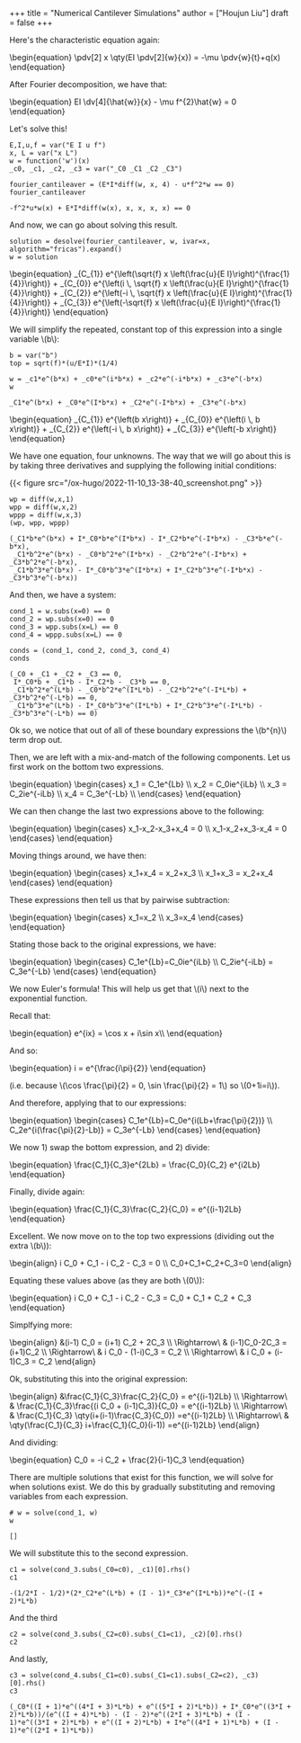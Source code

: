 +++
title = "Numerical Cantilever Simulations"
author = ["Houjun Liu"]
draft = false
+++

Here's the characteristic equation again:

\begin{equation}
\pdv[2] x \qty(EI \pdv[2]{w}{x}) = -\mu \pdv{w}{t}+q(x)
\end{equation}

After Fourier decomposition, we have that:

\begin{equation}
EI \dv[4]{\hat{w}}{x} - \mu f^{2}\hat{w} = 0
\end{equation}

Let's solve this!

```sage
E,I,u,f = var("E I u f")
x, L = var("x L")
w = function('w')(x)
_c0, _c1, _c2, _c3 = var("_C0 _C1 _C2 _C3")
```

```sage
fourier_cantileaver = (E*I*diff(w, x, 4) - u*f^2*w == 0)
fourier_cantileaver
```

```text
-f^2*u*w(x) + E*I*diff(w(x), x, x, x, x) == 0
```

And now, we can go about solving this result.

```sage
solution = desolve(fourier_cantileaver, w, ivar=x, algorithm="fricas").expand()
w = solution
```

\begin{equation}
\_{C\_{1}} e^{\left(\sqrt{f} x \left(\frac{u}{E I}\right)^{\frac{1}{4}}\right)} + \_{C\_{0}} e^{\left(i \\, \sqrt{f} x \left(\frac{u}{E I}\right)^{\frac{1}{4}}\right)} + \_{C\_{2}} e^{\left(-i \\, \sqrt{f} x \left(\frac{u}{E I}\right)^{\frac{1}{4}}\right)} + \_{C\_{3}} e^{\left(-\sqrt{f} x \left(\frac{u}{E I}\right)^{\frac{1}{4}}\right)}
\end{equation}

We will simplify the repeated, constant top of this expression into a single variable \\(b\\):

```sage
b = var("b")
top = sqrt(f)*(u/E*I)*(1/4)

w = _c1*e^(b*x) + _c0*e^(i*b*x) + _c2*e^(-i*b*x) + _c3*e^(-b*x)
w
```

```text
_C1*e^(b*x) + _C0*e^(I*b*x) + _C2*e^(-I*b*x) + _C3*e^(-b*x)
```

\begin{equation}
\_{C\_{1}} e^{\left(b x\right)} + \_{C\_{0}} e^{\left(i \\, b x\right)} + \_{C\_{2}} e^{\left(-i \\, b x\right)} + \_{C\_{3}} e^{\left(-b x\right)}
\end{equation}

We have one equation, four unknowns. The way that we will go about this is by
taking three derivatives and supplying the following initial conditions:

{{< figure src="/ox-hugo/2022-11-10_13-38-40_screenshot.png" >}}

```sage
wp = diff(w,x,1)
wpp = diff(w,x,2)
wppp = diff(w,x,3)
(wp, wpp, wppp)
```

```text
(_C1*b*e^(b*x) + I*_C0*b*e^(I*b*x) - I*_C2*b*e^(-I*b*x) - _C3*b*e^(-b*x),
 _C1*b^2*e^(b*x) - _C0*b^2*e^(I*b*x) - _C2*b^2*e^(-I*b*x) + _C3*b^2*e^(-b*x),
 _C1*b^3*e^(b*x) - I*_C0*b^3*e^(I*b*x) + I*_C2*b^3*e^(-I*b*x) - _C3*b^3*e^(-b*x))
```

And then, we have a system:

```sage
cond_1 = w.subs(x=0) == 0
cond_2 = wp.subs(x=0) == 0
cond_3 = wpp.subs(x=L) == 0
cond_4 = wppp.subs(x=L) == 0

conds = (cond_1, cond_2, cond_3, cond_4)
conds
```

```text
(_C0 + _C1 + _C2 + _C3 == 0,
 I*_C0*b + _C1*b - I*_C2*b - _C3*b == 0,
 _C1*b^2*e^(L*b) - _C0*b^2*e^(I*L*b) - _C2*b^2*e^(-I*L*b) + _C3*b^2*e^(-L*b) == 0,
 _C1*b^3*e^(L*b) - I*_C0*b^3*e^(I*L*b) + I*_C2*b^3*e^(-I*L*b) - _C3*b^3*e^(-L*b) == 0)
```

Ok so, we notice that out of all of these boundary expressions the \\(b^{n}\\) term drop out.

Then, we are left with a mix-and-match of the following components. Let us first work on the bottom two expressions.

\begin{equation}
\begin{cases}
x\_1 = C\_1e^{Lb} \\\\
x\_2 = C\_0ie^{iLb} \\\\
x\_3 = C\_2ie^{-iLb} \\\\
x\_4 = C\_3e^{-Lb} \\\\
\end{cases}
\end{equation}

We can then change the last two expressions above to the following:

\begin{equation}
\begin{cases}
x\_1-x\_2-x\_3+x\_4 = 0 \\\\
x\_1-x\_2+x\_3-x\_4 = 0
\end{cases}
\end{equation}

Moving things around, we have then:

\begin{equation}
\begin{cases}
x\_1+x\_4 = x\_2+x\_3 \\\\
x\_1+x\_3 = x\_2+x\_4
\end{cases}
\end{equation}

These expressions then tell us that by pairwise subtraction:

\begin{equation}
\begin{cases}
x\_1=x\_2 \\\\
x\_3=x\_4
\end{cases}
\end{equation}

Stating those back to the original expressions, we have:

\begin{equation}
\begin{cases}
C\_1e^{Lb}=C\_0ie^{iLb} \\\\
C\_2ie^{-iLb} = C\_3e^{-Lb}
\end{cases}
\end{equation}

We now Euler's formula! This will help us get that \\(i\\) next to the exponential function.

Recall that:

\begin{equation}
e^{ix} = \cos x + i\sin x\\\\
\end{equation}

And so:

\begin{equation}
i = e^{\frac{i\pi}{2}}
\end{equation}

(i.e. because \\(\cos \frac{\pi}{2} = 0, \sin \frac{\pi}{2} = 1\\) so \\(0+1i=i\\)).

And therefore, applying that to our expressions:

\begin{equation}
\begin{cases}
C\_1e^{Lb}=C\_0e^{i(Lb+\frac{\pi}{2})} \\\\
C\_2e^{i(\frac{\pi}{2}-Lb)} = C\_3e^{-Lb}
\end{cases}
\end{equation}

We now 1) swap the bottom expression, and 2) divide:

\begin{equation}
\frac{C\_1}{C\_3}e^{2Lb} = \frac{C\_0}{C\_2} e^{i2Lb}
\end{equation}

Finally, divide again:

\begin{equation}
\frac{C\_1}{C\_3}\frac{C\_2}{C\_0} =  e^{(i-1)2Lb}
\end{equation}

Excellent. We now move on to the top two expressions (dividing out the extra \\(b\\)):

\begin{align}
i C\_0 + C\_1 - i C\_2 - C\_3 = 0 \\\\
C\_0+C\_1+C\_2+C\_3=0
\end{align}

Equating these values above (as they are both \\(0\\)):

\begin{equation}
i C\_0 + C\_1 - i C\_2 - C\_3 = C\_0 + C\_1 + C\_2 + C\_3
\end{equation}

Simplfying more:

\begin{align}
&(i-1) C\_0  = (i+1) C\_2 + 2C\_3  \\\\
\Rightarrow\ & (i-1)C\_0-2C\_3 = (i+1)C\_2 \\\\
\Rightarrow\ & i C\_0 - (1-i)C\_3 = C\_2 \\\\
\Rightarrow\ & i C\_0 + (i-1)C\_3 = C\_2
\end{align}

Ok, substituting this into the original expression:

\begin{align}
&\frac{C\_1}{C\_3}\frac{C\_2}{C\_0} =  e^{(i-1)2Lb} \\\\
\Rightarrow\ & \frac{C\_1}{C\_3}\frac{(i C\_0 + (i-1)C\_3)}{C\_0} =  e^{(i-1)2Lb}  \\\\
\Rightarrow\ & \frac{C\_1}{C\_3} \qty(i+(i-1)\frac{C\_3}{C\_0}) =e^{(i-1)2Lb} \\\\
\Rightarrow\ & \qty(\frac{C\_1}{C\_3} i+\frac{C\_1}{C\_0}(i-1)) =e^{(i-1)2Lb}
\end{align}

And dividing:

\begin{equation}
C\_0  = -i C\_2 + \frac{2}{i-1}C\_3
\end{equation}

There are multiple solutions that exist for this function, we will solve for when solutions exist. We do this by gradually substituting and removing variables from each expression.

```sage
# w = solve(cond_1, w)
w
```

```text
[]
```

We will substitute this to the second expression.

```sage
c1 = solve(cond_3.subs(_C0=c0), _c1)[0].rhs()
c1
```

```text
-(1/2*I - 1/2)*(2*_C2*e^(L*b) + (I - 1)*_C3*e^(I*L*b))*e^(-(I + 2)*L*b)
```

And the third

```sage
c2 = solve(cond_3.subs(_C2=c0).subs(_C1=c1), _c2)[0].rhs()
c2
```

And lastly,

```sage
c3 = solve(cond_4.subs(_C1=c0).subs(_C1=c1).subs(_C2=c2), _c3)[0].rhs()
c3
```

```text
(_C0*((I + 1)*e^((4*I + 3)*L*b) + e^((5*I + 2)*L*b)) + I*_C0*e^((3*I + 2)*L*b))/(e^((I + 4)*L*b) - (I - 2)*e^((2*I + 3)*L*b) + (I - 1)*e^((3*I + 2)*L*b) + e^((I + 2)*L*b) + I*e^((4*I + 1)*L*b) + (I - 1)*e^((2*I + 1)*L*b))
```